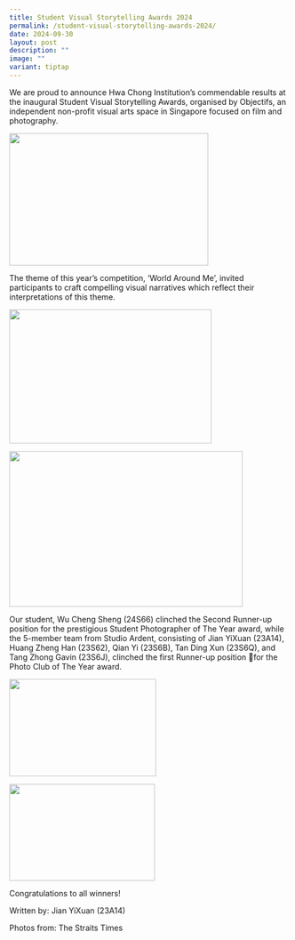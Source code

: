 ```yaml
---
title: Student Visual Storytelling Awards 2024
permalink: /student-visual-storytelling-awards-2024/
date: 2024-09-30
layout: post
description: ""
image: ""
variant: tiptap
---
```

<p>We are proud to announce Hwa Chong Institution’s commendable results at
the inaugural Student Visual Storytelling Awards, organised by Objectifs,
an independent non-profit visual arts space in Singapore focused on film
and photography.</p>
<div class="isomer-image-wrapper">
<img style="margin-left:0px;margin-top:0px;" height="238" width="358" src="https://lh7-rt.googleusercontent.com/docsz/AD_4nXeCUtJmFN8a_cGrr8VcUW0RLXPVnC0D9U-163l4TwNNY1oIi7GkedWLARGz_dDjNujE4Yttxsz16lIDNb65wvt5irUUPLaSnFcjZMTtfjhf77MMTBMVxyS1yXHJzEYkT-E16oEYTkPsqwNFuAHDPzbB5pMR?key=ffmsMj2Jy3a4wvMLe0negg">
</div>
<p>The theme of this year’s competition, ‘World Around Me’, invited participants
to craft compelling visual narratives which reflect their interpretations
of this theme.</p>
<div class="isomer-image-wrapper">
<img style="margin-left:0px;margin-top:0px;" height="241" width="364" src="https://lh7-rt.googleusercontent.com/docsz/AD_4nXfeotqcS2Wi721BJi7ZL4sfybyRNc34--gZk7Bgrri5XLlv5JTQsRU5WrmoqkFRBQik0TL6GdS4gHPgAbXdpHS99eeo0cunfToRfCp3iPOk9un3YR9R5MzYP8eJ3fo7tZ0AQlzB1UtwPo9X2mSEJtJCTg?key=ffmsMj2Jy3a4wvMLe0negg">
</div>
<p></p>
<div class="isomer-image-wrapper">
<img style="margin-left:0px;margin-top:0px;" height="280" width="420" src="https://lh7-rt.googleusercontent.com/docsz/AD_4nXeWvOogUeg2UEwNxr0iISLCS7dIt633fvrMWea2ERbz_HwG8lba2Sl9WzHatC0prta6kj5gicmUS-vbqE2lxQH-wwtZjEcqSEUA3ufT82mjfyXdVt2buDm92YTDIaR0-pEOJd76S9r5jDjsdW0hooE6Ipx-?key=ffmsMj2Jy3a4wvMLe0negg">
</div>
<p>Our student, Wu Cheng Sheng (24S66) clinched the Second Runner-up position
for the prestigious Student Photographer of The Year award, while the 5-member
team from Studio Ardent, consisting of Jian YiXuan (23A14), Huang Zheng
Han (23S62), Qian Yi (23S6B), Tan Ding Xun (23S6Q), and Tang Zhong Gavin
(23S6J), clinched the first Runner-up position 🥈for the Photo Club of
The Year award.</p>
<div class="isomer-image-wrapper">
<img style="margin-left:0px;margin-top:0px;" height="175" width="264" src="https://lh7-rt.googleusercontent.com/docsz/AD_4nXeDjf8Z3hdR_uxvDafFBAFnTeJfQL-2q9R1azKU0ZHckmsnN8xOSuh1RFnHH4kG1HkyQBTr1ERJPgAlD5A5h0-tROgsxetvRgEZSSz7vP3qm4pakF5NjZnMxJcCchQ6SRFwT3d1cWNuVtFN0PT6H2u-Wdjl?key=ffmsMj2Jy3a4wvMLe0negg">
</div>
<p></p>
<div class="isomer-image-wrapper">
<img style="margin-left:0px;margin-top:0px;" height="174" width="262" src="https://lh7-rt.googleusercontent.com/docsz/AD_4nXcgXWCTLMFMbSGLP_paoh6JlDyEPrDwuO9rm5lwHzJu8awSOemYaR_FICF3LUfFDSQH0P68Vn40u5Q1TrC6LzphysHUppPKsyUFPQN-njsjShKOmfC2C4g1oCmuFB4anx2N58xd18Cj5KfmItl9We-DHI8?key=ffmsMj2Jy3a4wvMLe0negg">
</div>
<p>Congratulations to all winners!</p>
<p></p>
<p></p>
<p>Written by: Jian YiXuan (23A14)</p>
<p>Photos from: The Straits Times</p>
<p>
<br>
</p>
<p></p>